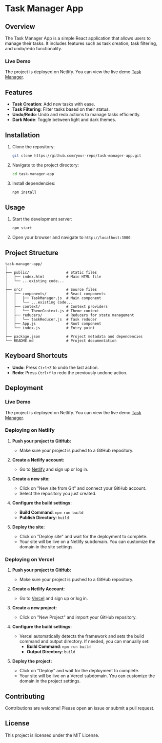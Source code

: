 # Task Manager App

## Overview
The Task Manager App is a simple React application that allows users to manage their tasks. It includes features such as task creation, task filtering, and undo/redo functionality.

### Live Demo
The project is deployed on Netlify. You can view the live demo [Task Manager](https://preeminent-mousse-3c7d04.netlify.app/).

## Features
- **Task Creation**: Add new tasks with ease.
- **Task Filtering**: Filter tasks based on their status.
- **Undo/Redo**: Undo and redo actions to manage tasks efficiently.
- **Dark Mode**: Toggle between light and dark themes.

## Installation
1. Clone the repository:
   ```bash
   git clone https://github.com/your-repo/task-manager-app.git
   ```
2. Navigate to the project directory:
   ```bash
   cd task-manager-app
   ```
3. Install dependencies:
   ```bash
   npm install
   ```

## Usage
1. Start the development server:
   ```bash
   npm start
   ```
2. Open your browser and navigate to `http://localhost:3000`.

## Project Structure
```
task-manager-app/
│
├── public/                 # Static files
│   ├── index.html          # Main HTML file
│   └── ...existing code...
│
├── src/                    # Source files
│   ├── components/         # React components
│   │   ├── TaskManager.js  # Main component
│   │   └── ...existing code...
│   ├── context/            # Context providers
│   │   └── ThemeContext.js # Theme context
│   ├── reducers/           # Reducers for state management
│   │   └── taskReducer.js  # Task reducer
│   ├── App.js              # Root component
│   └── index.js            # Entry point
│
├── package.json            # Project metadata and dependencies
└── README.md               # Project documentation
```

## Keyboard Shortcuts
- **Undo**: Press `Ctrl+Z` to undo the last action.
- **Redo**: Press `Ctrl+Y` to redo the previously undone action.

## Deployment

### Live Demo
The project is deployed on Netlify. You can view the live demo [Task Manager](https://preeminent-mousse-3c7d04.netlify.app/).

### Deploying on Netlify

1. **Push your project to GitHub:**
   - Make sure your project is pushed to a GitHub repository.

2. **Create a Netlify account:**
   - Go to [Netlify](https://www.netlify.com/) and sign up or log in.

3. **Create a new site:**
   - Click on "New site from Git" and connect your GitHub account.
   - Select the repository you just created.

4. **Configure the build settings:**
   - **Build Command**: `npm run build`
   - **Publish Directory**: `build`

5. **Deploy the site:**
   - Click on "Deploy site" and wait for the deployment to complete.
   - Your site will be live on a Netlify subdomain. You can customize the domain in the site settings.

### Deploying on Vercel

1. **Push your project to GitHub:**
   - Make sure your project is pushed to a GitHub repository.

2. **Create a Netlify Account:**
   - Go to [Vercel](https://www.netlify.com//) and sign up or log in.

3. **Create a new project:**
   - Click on "New Project" and import your GitHub repository.

4. **Configure the build settings:**
   - Vercel automatically detects the framework and sets the build command and output directory. If needed, you can manually set:
     - **Build Command**: `npm run build`
     - **Output Directory**: `build`

5. **Deploy the project:**
   - Click on "Deploy" and wait for the deployment to complete.
   - Your site will be live on a Vercel subdomain. You can customize the domain in the project settings.

## Contributing
Contributions are welcome! Please open an issue or submit a pull request.

## License
This project is licensed under the MIT License.